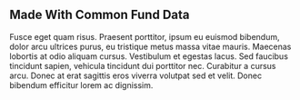 ## Made With Common Fund Data  
Fusce eget quam risus. Praesent porttitor, ipsum eu euismod bibendum, dolor arcu ultrices purus, eu tristique metus massa vitae mauris. Maecenas lobortis at odio aliquam cursus. Vestibulum et egestas lacus. Sed faucibus tincidunt sapien, vehicula tincidunt dui porttitor nec. Curabitur a cursus arcu. Donec at erat sagittis eros viverra volutpat sed et velit. Donec bibendum efficitur lorem ac dignissim.